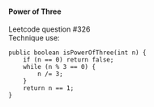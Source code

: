 #### Power of Three
Leetcode question #326</br>
Technique use: 

```
public boolean isPowerOfThree(int n) {
    if (n == 0) return false;
    while (n % 3 == 0) {
        n /= 3;
    }
    return n == 1;
}
```